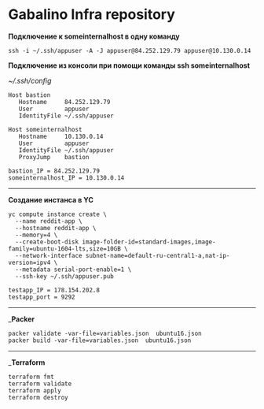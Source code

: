 # Gabalino Infra repository
__Подключение к someinternalhost в одну команду__

```
ssh -i ~/.ssh/appuser -A -J appuser@84.252.129.79 appuser@10.130.0.14
```

__Подключение из консоли при помощи команды ssh someinternalhost__

_~/.ssh/config_

```
Host bastion
   Hostname     84.252.129.79
   User         appuser
   IdentityFile ~/.ssh/appuser

Host someinternalhost
   Hostname     10.130.0.14
   User         appuser
   IdentityFile ~/.ssh/appuser
   ProxyJump    bastion
```
```
bastion_IP = 84.252.129.79
someinternalhost_IP = 10.130.0.14
```
___

__Создание инстанса в YC__

```
yc compute instance create \
  --name reddit-app \
  --hostname reddit-app \
  --memory=4 \
  --create-boot-disk image-folder-id=standard-images,image-family=ubuntu-1604-lts,size=10GB \
  --network-interface subnet-name=default-ru-central1-a,nat-ip-version=ipv4 \
  --metadata serial-port-enable=1 \
  --ssh-key ~/.ssh/appuser.pub
```

```
testapp_IP = 178.154.202.8
testapp_port = 9292
```
___
___Packer__
```
packer validate -var-file=variables.json  ubuntu16.json
packer build -var-file=variables.json  ubuntu16.json
```
___
___Terraform__
```
terraform fmt
terraform validate
terraform apply
terraform destroy
```
